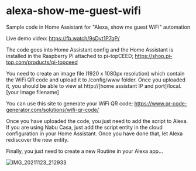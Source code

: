 # alexa-show-me-guest-wifi
Sample code in Home Assistant for "Alexa, show me guest WiFi" automation

Live demo video: https://fb.watch/9sDyt1P7qP/

The code goes into Home Assistant config and the Home Assistant is installed in the Raspberry Pi attached to pi-topCEED; https://shop.pi-top.com/products/pi-topceed

You need to create an image file (1920 x 1080px resolution) which contain the WiFi QR code and upload it to /config/www folder. Once you uploaded it, you should be able to view at http://[home assistant IP and port]/local.[your image filename]

You can use this site to generate your WiFi QR code; https://www.qr-code-generator.com/solutions/wifi-qr-code/

Once you have uploaded the code, you just need to add the script to Alexa. If you are using Nabu Casa, just add the script entity in the cloud configuration in your Home Assistant. Once you have done that, let Alexa rediscover the new entity.

Finally, you just need to create a new Routine in your Alexa app...

![IMG_20211123_212933](https://user-images.githubusercontent.com/94909655/143032963-e1b6a240-299f-4a1e-b3f9-cf3918ff896a.jpg)
